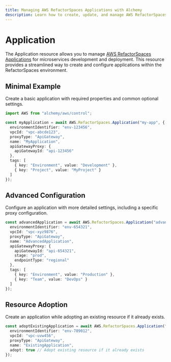 ```yaml
---
title: Managing AWS RefactorSpaces Applications with Alchemy
description: Learn how to create, update, and manage AWS RefactorSpaces Applications using Alchemy Cloud Control.
---
```


# Application

The Application resource allows you to manage [AWS RefactorSpaces Applications](https://docs.aws.amazon.com/refactorspaces/latest/userguide/) for microservices development and deployment. This resource provides a streamlined way to create and configure applications within the RefactorSpaces environment.

## Minimal Example

Create a basic application with required properties and common optional settings.

```ts
import AWS from "alchemy/aws/control";

const myApplication = await AWS.RefactorSpaces.Application("my-app", {
  environmentIdentifier: "env-123456",
  vpcId: "vpc-abcde123",
  proxyType: "ApiGateway",
  name: "MyApplication",
  apiGatewayProxy: {
    apiGatewayId: "api-123456"
  },
  tags: [
    { key: "Environment", value: "Development" },
    { key: "Project", value: "MyProject" }
  ]
});
```

## Advanced Configuration

Configure an application with more detailed settings, including a specific proxy configuration.

```ts
const advancedApplication = await AWS.RefactorSpaces.Application("advanced-app", {
  environmentIdentifier: "env-654321",
  vpcId: "vpc-xyz9876",
  proxyType: "ApiGateway",
  name: "AdvancedApplication",
  apiGatewayProxy: {
    apiGatewayId: "api-654321",
    stage: "prod",
    endpointType: "regional"
  },
  tags: [
    { key: "Environment", value: "Production" },
    { key: "Team", value: "DevOps" }
  ]
});
```

## Resource Adoption

Create an application while adopting an existing resource if it already exists.

```ts
const adoptExistingApplication = await AWS.RefactorSpaces.Application("existing-app", {
  environmentIdentifier: "env-789012",
  vpcId: "vpc-uvw456",
  proxyType: "ApiGateway",
  name: "ExistingApplication",
  adopt: true // Adopt existing resource if it already exists
});
```